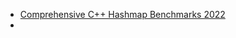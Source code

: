 
- [Comprehensive C++ Hashmap Benchmarks 2022](https://martin.ankerl.com/2022/08/27/hashmap-bench-01/)
- 